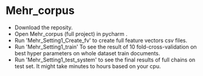 # Mehr_corpus
- Download the reposity.
- Open Mehr_corpus (full project) in pycharm .
- Run 'Mehr_Setting1_Create_fv' to create full feature vectors csv files.
- Run 'Mehr_Setting1_train' To see the result of 10 fold-cross-validation on best hyper parameters on whole dataset train documents.
- Run 'Mehr_Setting1_test_system' to see the final results of full chains on test set. It might take minutes to hours based on your cpu.
